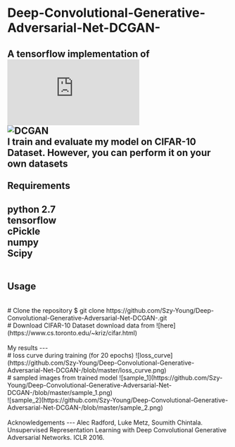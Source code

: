 Deep-Convolutional-Generative-Adversarial-Net-DCGAN-
===
A tensorflow implementation of ![Deep Convolutional Generative Adversarial Net (DCGAN)](https://arxiv.org/pdf/1511.06434.pdf)
<br>
![DCGAN](https://github.com/Szy-Young/Deep-Convolutional-Generative-Adversarial-Net-DCGAN-/blob/master/net_structure.png)
<br>
I train and evaluate my model on CIFAR-10 Dataset. However, you can perform it on your own datasets
<br>
<br>
Requirements
---
  python 2.7<br>
  tensorflow<br>
  cPickle<br>
  numpy<br>
  Scipy<br>
  <br>
  <br>
Usage
---
<br>
# Clone the repository
$ git clone https://github.com/Szy-Young/Deep-Convolutional-Generative-Adversarial-Net-DCGAN-.git
<br>
# Download CIFAR-10 Dataset
download data from ![here](https://www.cs.toronto.edu/~kriz/cifar.html)
<br>
<br>
My results
---
<br>
# loss curve during training (for 20 epochs)
![loss_curve](https://github.com/Szy-Young/Deep-Convolutional-Generative-Adversarial-Net-DCGAN-/blob/master/loss_curve.png)
<br>
# sampled images from trained model
![sample_1](https://github.com/Szy-Young/Deep-Convolutional-Generative-Adversarial-Net-DCGAN-/blob/master/sample_1.png)
<br>
![sample_2](https://github.com/Szy-Young/Deep-Convolutional-Generative-Adversarial-Net-DCGAN-/blob/master/sample_2.png)
<br>
<br>
Acknowledgements
---
Alec Radford, Luke Metz, Soumith Chintala. Unsupervised Representation Learning with Deep Convolutional Generative Adversarial Networks. ICLR 2016.
